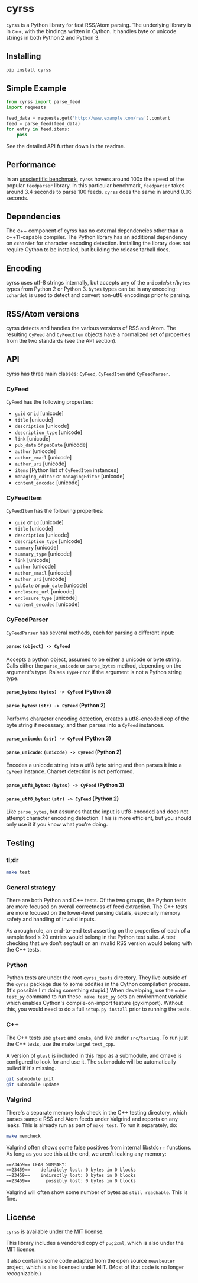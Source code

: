 # cyrss

`cyrss` is a Python library for fast RSS/Atom parsing.
The underlying library is in c++, with the bindings written in Cython.
It handles byte or unicode strings in both Python 2 and Python 3.

## Installing
```bash
pip install cyrss
```

## Simple Example
```python
from cyrss import parse_feed
import requests

feed_data = requests.get('http://www.example.com/rss').content
feed = parse_feed(feed_data)
for entry in feed.items:
    pass

```
See the detailed API further down in the readme.


## Performance
In an [unscientific benchmark](./bench.py), `cyrss` hovers around 100x the speed of the popular `feedparser` library.
In this particular benchmark, `feedparser` takes around 3.4 seconds to parse 100 feeds.  `cyrss` does the same in around 0.03 seconds.

## Dependencies
The c++ component of cyrss has no external dependencies other than a c++11-capable compiler.
The Python library has an additional dependency on `cchardet` for character encoding detection.  Installing the library does not require Cython to be installed, but building the release tarball does.

## Encoding
cyrss uses utf-8 strings internally, but accepts any of the `unicode`/`str`/`bytes` types from Python 2 or Python 3.  `bytes` types can be in any encoding: `cchardet` is used to detect and convert non-utf8 encodings prior to parsing.

## RSS/Atom versions
cyrss detects and handles the various versions of RSS and Atom.  The resulting `CyFeed` and `CyFeedItem` objects have a normalized set of properties from the two standards (see the API section).


## API
cyrss has three main classes: `CyFeed`, `CyFeedItem` and `CyFeedParser`.

### CyFeed
`CyFeed` has the following properties:
* `guid` or `id` [unicode]
* `title` [unicode]
* `description` [unicode]
* `description_type` [unicode]
* `link` [unicode]
* `pub_date` or `pubDate` [unicode]
* `author` [unicode]
* `author_email` [unicode]
* `author_uri` [unicode]
* `items` [Python list of `CyFeedItem` instances]
* `managing_editor` or `managingEditor` [unicode]
* `content_encoded` [unicode]


### CyFeedItem
`CyFeedItem` has the following properties:
* `guid` or `id` [unicode]
* `title` [unicode]
* `description` [unicode]
* `description_type` [unicode]
* `summary` [unicode]
* `summary_type` [unicode]
* `link` [unicode]
* `author` [unicode]
* `author_email` [unicode]
* `author_uri` [unicode]
* `pubDate` or `pub_date` [unicode]
* `enclosure_url` [unicode]
* `enclosure_type` [unicode]
* `content_encoded` [unicode]

### CyFeedParser
`CyFeedParser` has several methods, each for parsing a different input:

#### `parse`: `(object) -> CyFeed`
Accepts a python object, assumed to be either a unicode or byte string.
Calls either the `parse_unicode` or `parse_bytes` method, depending on the argument's type.  Raises `TypeError` if the argument is not a Python string type.

#### `parse_bytes`: `(bytes) -> CyFeed` (Python 3)
#### `parse_bytes`: `(str) -> CyFeed` (Python 2)
Performs character encoding detection, creates a utf8-encoded cop of the byte string if necessary, and then parses into a `CyFeed` instances.

#### `parse_unicode`: `(str) -> CyFeed` (Python 3)
#### `parse_unicode`: `(unicode) -> CyFeed` (Python 2)
Encodes a unicode string into a utf8 byte string and then parses it into a `CyFeed` instance.  Charset detection is not performed.

#### `parse_utf8_bytes`: `(bytes) -> CyFeed` (Python 3)
#### `parse_utf8_bytes`: `(str) -> CyFeed` (Python 2)
Like `parse_bytes`, but assumes that the input is utf8-encoded and does not attempt character encoding detection.  This is more efficient, but you should only use it if you know what you're doing.


## Testing

### tl;dr

```bash
make test
```



### General strategy
There are both Python and C++ tests.  Of the two groups, the Python tests are more focused on overall correctness of feed extraction.  The C++ tests are more focused on the lower-level parsing details, especially memory safety and handling of invalid inputs.

As a rough rule, an end-to-end test asserting on the properties of each of a sample feed's 20 entries would belong in the Python test suite.  A test checking that we don't segfault on an invalid RSS version would belong with the C++ tests.

### Python
Python tests are under the root `cyrss_tests` directory.  They live outside of the `cyrss` package due to some oddities in the Cython compilation process.  (It's possible I'm doing something stupid.)
When developing, use the `make test_py` command to run these.  `make test_py` sets an environment variable which enables Cython's compile-on-import feature (pyximport). Without this, you would need to do a full `setup.py install` prior to running the tests.

### C++
The C++ tests use `gtest` and `cmake`, and live under `src/testing`.  To run just the C++ tests, use the make target `test_cpp`.

A version of `gtest` is included in this repo as a submodule, and cmake is configured to look for and use it.  The submodule will be automatically pulled if it's missing.

```bash
git submodule init
git submodule update
```

### Valgrind
There's a separate memory leak check in the C++ testing directory, which parses sample RSS and Atom feeds under Valgrind and reports on any leaks.  This is already run as part of `make test`.  To run it separately, do:

```bash
make memcheck
```

Valgrind often shows some false positives from internal libstdc++ functions.  As long as you see this at the end, we aren't leaking any memory:
```bash
==23459== LEAK SUMMARY:
==23459==    definitely lost: 0 bytes in 0 blocks
==23459==    indirectly lost: 0 bytes in 0 blocks
==23459==      possibly lost: 0 bytes in 0 blocks
```

Valgrind will often show some number of bytes as `still reachable`.  This is fine.


## License

`cyrss` is available under the MIT license.

This library includes a vendored copy of `pugixml`, which is also under the MIT license.

It also contains some code adapted from the open source `newsbeuter` project, which is also licensed under MIT. (Most of that code is no longer recognizable.)



